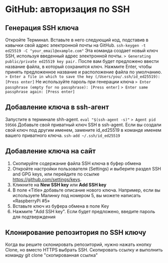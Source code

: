 # GitHub: авторизация по SSH

## Генерация SSH ключа

Откройте Терминал. Вставьте в него следующий код, подставив в кавычки свой адрес электронной почты на GitHub.
```ssh-keygen -t ed25519 -C "your_email@example.com"```
Эта команда создает новый ключ SSH, используя введенный адрес электронной почты.
```> Generating public/private ed25519 key pair.```
После вам будет предложено ввести название файла, в который сохранится ключ. Нажмите Enter, чтобы принять предложенное название и
расположение файла по умолчанию.
```> Enter a file in which to save the key (/Users/you/.ssh/id_ed25519): [Press enter]```
Не используйте пароль при генерации ключа
```> Enter passphrase (empty for no passphrase): [Press enter]```
```> Enter same passphrase again: [Press enter]```

## Добавление ключа в ssh-агент

Запустите в терминале shh-agent.
```eval "$(ssh-agent -s)"```
```> Agent pid 59566```
Добавьте свой приватный ключ SSH в ssh-agent. Если вы создали свой ключ под другим именем, замените id_ed25519 в команде именем вашего
приватного ключа.
```ssh-add ~/.ssh/id_ed25519```

## Добавление ключа на сайт

1. Скопируйте содержание файла SSH ключа в буфер обмена
2. Откройте настройки пользователя (Settings) и выберите раздел SSH and GPG keys, или перейдите по ссылке <https://github.com/settings/keys>.
3. Кликните на **New SSH key** или **Add SSH key**
4. В поле «Title» добавьте описание нового ключа. Например, если вы используете Малинку под номером 5, вы можете написать «RaspberryPi #5»
5. Вставьте ключ из буфера обмена в поле Key
6. Нажмите "Add SSH key". Если будет предложено, введите пароль для подтверждения

## Клонирование репозитория по SSH ключу

Когда вы решите склонировать репозиторий, нужно нажать кнопку Clone, но вместо HTTPS выбрать SSH. Скопировать ссылку и выполнить
команду git clone "скопированная ссылка"
